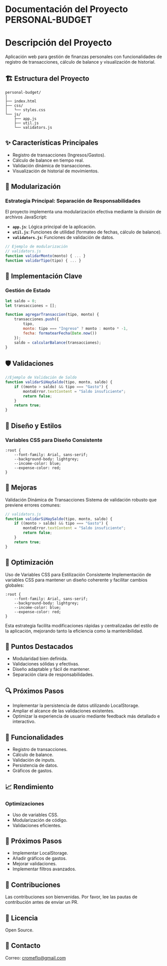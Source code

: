 # Documentación del Proyecto PERSONAL-BUDGET

# Descripción del Proyecto

Aplicación web para gestión de finanzas personales con funcionalidades de registro de transacciones, cálculo de balance y visualización de historial.

## 🏗️ Estructura del Proyecto

```
personal-budget/
│
├── index.html
├── css/
│   └── styles.css
└── js/
    ├── app.js
    ├── util.js
    └── validators.js
```

## ✨ Características Principales

- Registro de transacciones (Ingresos/Gastos).
- Cálculo de balance en tiempo real.
- Validación dinámica de transacciones.
- Visualización de historial de movimientos.

## 📌 Modularización

### Estrategia Principal: Separación de Responsabilidades

El proyecto implementa una modularización efectiva mediante la división de archivos JavaScript:

- **`app.js`**: Lógica principal de la aplicación.
- **`util.js`**: Funciones de utilidad (formateo de fechas, cálculo de balance).
- **`validators.js`**: Funciones de validación de datos.

```javascript
// Ejemplo de modularización
// validators.js
function validarMonto(monto) { ... }
function validarTipo(tipo) { ... }
```

## 🚀 Implementación Clave

### Gestión de Estado

```javascript
let saldo = 0;
let transacciones = [];

function agregarTransaccion(tipo, monto) {
    transacciones.push({ 
        tipo, 
        monto: tipo === "Ingreso" ? monto : monto * -1, 
        fecha: formatearFecha(Date.now())
    });
    saldo = calcularBalance(transacciones);
}
```

## 🛡️ Validaciones

```javascript
//Ejemplo de Validación de Saldo
function validarSiHaySaldo(tipo, monto, saldo) {
    if ((monto > saldo) && tipo === "Gasto") {
        montoError.textContent = "Saldo insuficiente";
        return false;
    }
    return true;
}
```

## 🎨 Diseño y Estilos
### Variables CSS para Diseño Consistente
```
:root {
    --font-family: Arial, sans-serif;
    --background-body: lightgrey;
    --income-color: blue;
    --expense-color: red;
}
```

## 🔧 Mejoras
Validación Dinámica de Transacciones
Sistema de validación robusto que previene errores comunes:

```javascript
// validators.js
function validarSiHaySaldo(tipo, monto, saldo) {
    if ((monto > saldo) && tipo === "Gasto") {
        montoError.textContent = "Saldo insuficiente";
        return false;
    }
    return true;
}
```
## 🚄 Optimización
Uso de Variables CSS para Estilización Consistente
Implementación de variables CSS para mantener un diseño coherente y facilitar cambios globales:

```
:root {
    --font-family: Arial, sans-serif;
    --background-body: lightgrey;
    --income-color: blue;
    --expense-color: red;
}
```
Esta estrategia facilita modificaciones rápidas y centralizadas del estilo de la aplicación, mejorando tanto la eficiencia como la mantenibilidad.

## 🌟 Puntos Destacados

- Modularidad bien definida.
- Validaciones sólidas y efectivas.
- Diseño adaptable y fácil de mantener.
- Separación clara de responsabilidades.

## 🔍 Próximos Pasos

- Implementar la persistencia de datos utilizando LocalStorage.
- Ampliar el alcance de las validaciones existentes.
- Optimizar la experiencia de usuario mediante feedback más detallado e interactivo.




## 🔧 Funcionalidades

- Registro de transacciones.
- Cálculo de balance.
- Validación de inputs.
- Persistencia de datos.
- Gráficos de gastos.

## 📈 Rendimiento

### Optimizaciones

- Uso de variables CSS.
- Modularización de código.
- Validaciones eficientes.

## 🚧 Próximos Pasos

- Implementar LocalStorage.
- Añadir gráficos de gastos.
- Mejorar validaciones.
- Implementar filtros avanzados.

## 🤝 Contribuciones

Las contribuciones son bienvenidas. Por favor, lee las pautas de contribución antes de enviar un PR.

## 📄 Licencia

Open Source.

## 👥 Contacto

Correo: cromeflo@gmail.com